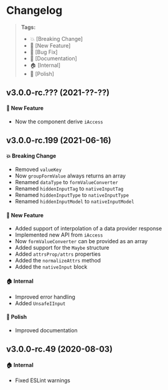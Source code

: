 Changelog
=========

> **Tags:**
> - :boom:       [Breaking Change]
> - :rocket:     [New Feature]
> - :bug:        [Bug Fix]
> - :memo:       [Documentation]
> - :house:      [Internal]
> - :nail_care:  [Polish]

## v3.0.0-rc.??? (2021-??-??)

#### :rocket: New Feature

* Now the component derive `iAccess`

## v3.0.0-rc.199 (2021-06-16)

#### :boom: Breaking Change

* Removed `valueKey`
* Now `groupFormValue` always returns an array
* Renamed `dataType` to `formValueConverter`
* Renamed `hiddenInputTag` to `nativeInputTag`
* Renamed `hiddenInputType` to `nativeInputType`
* Renamed `hiddenInputModel` to `nativeInputModel`

#### :rocket: New Feature

* Added support of interpolation of a data provider response
* Implemented new API from `iAccess`
* Now `formValueConverter` can be provided as an array
* Added support for the `Maybe` structure
* Added `attrsProp/attrs` properties
* Added the `normalizeAttrs` method
* Added the `nativeInput` block

#### :house: Internal

* Improved error handling
* Added `UnsafeIInput`

#### :nail_care: Polish

* Improved documentation

## v3.0.0-rc.49 (2020-08-03)

#### :house: Internal

* Fixed ESLint warnings
